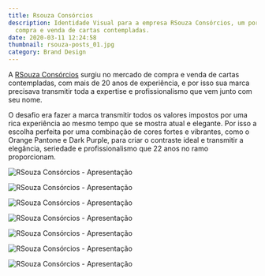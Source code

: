```yaml
---
title: Rsouza Consórcios
description: Identidade Visual para a empresa RSouza Consórcios, um portal de
  compra e venda de cartas contempladas.
date: 2020-03-11 12:24:58
thumbnail: rsouza-posts_01.jpg
category: Brand Design
---
```

A [RSouza Consórcios](https://www.rsouzaconsorcios.com.br) surgiu no mercado de compra e venda de cartas contempladas, com mais de 20 anos de experiência, e por isso sua marca precisava transmitir toda a expertise e profissionalismo que vem junto com seu nome.

O desafio era fazer a marca transmitir todos os valores impostos por uma rica experiência ao mesmo tempo que se mostra atual e elegante. Por isso a escolha perfeita por uma combinação de cores fortes e vibrantes, como o Orange Pantone e Dark Purple, para criar o contraste ideal e transmitir a elegância, seriedade e profissionalismo que 22 anos no ramo proporcionam.

![RSouza Consórcios - Apresentação](/assets/img/rsouza-posts_01.jpg "RSouza Consórcios - Apresentação")

![RSouza Consórcios - Apresentação](/assets/img/rsouza-posts_02.jpg "RSouza Consórcios - Apresentação")

![RSouza Consórcios - Apresentação](/assets/img/rsouza-posts_03.jpg "RSouza Consórcios - Apresentação")

![RSouza Consórcios - Apresentação](/assets/img/rsouza-posts_04.jpg "RSouza Consórcios - Apresentação")

![RSouza Consórcios - Apresentação](/assets/img/rsouza-posts_05.jpg "RSouza Consórcios - Apresentação")

![RSouza Consórcios - Apresentação](/assets/img/rsouza-posts_06.jpg "RSouza Consórcios - Apresentação")

![RSouza Consórcios - Apresentação](/assets/img/rsouza-posts_07.jpg "RSouza Consórcios - Apresentação")
